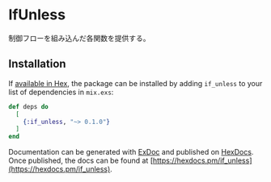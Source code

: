 # IfUnless

制御フローを組み込んだ各関数を提供する。

## Installation

If [available in Hex](https://hex.pm/docs/publish), the package can be installed
by adding `if_unless` to your list of dependencies in `mix.exs`:

```elixir
def deps do
  [
    {:if_unless, "~> 0.1.0"}
  ]
end
```

Documentation can be generated with [ExDoc](https://github.com/elixir-lang/ex_doc)
and published on [HexDocs](https://hexdocs.pm). Once published, the docs can
be found at [https://hexdocs.pm/if_unless](https://hexdocs.pm/if_unless).
